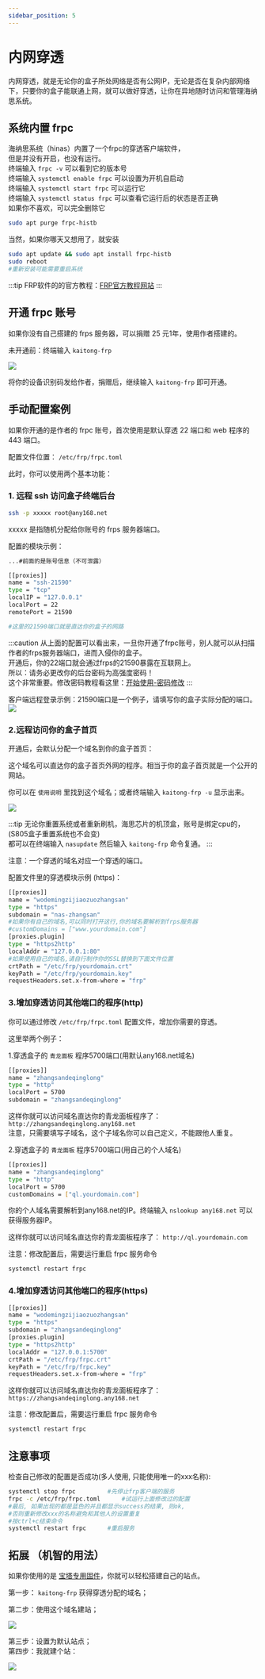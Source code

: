 ```yaml
---
sidebar_position: 5
---
```


# 内网穿透

内网穿透，就是无论你的盒子所处网络是否有公网IP，无论是否在复杂内部网络下，只要你的盒子能联通上网，就可以做好穿透，让你在异地随时访问和管理海纳思系统。

## 系统内置 frpc

海纳思系统（hinas）内置了一个frpc的穿透客户端软件，  
但是并没有开启，也没有运行。  
终端输入 ```frpc -v``` 可以看到它的版本号  
终端输入 ```systemctl enable frpc``` 可以设置为开机自启动  
终端输入 ```systemctl start frpc``` 可以运行它  
终端输入 ```systemctl status frpc``` 可以查看它运行后的状态是否正确  
如果你不喜欢，可以完全删除它  

```bash
sudo apt purge frpc-histb
```

当然，如果你哪天又想用了，就安装

```bash
sudo apt update && sudo apt install frpc-histb
sudo reboot
#重新安装可能需要重启系统
```

:::tip
FRP软件的的官方教程：[FRP官方教程网站](https://gofrp.org/zh-cn/docs/)
:::


## 开通 frpc 账号

如果你没有自己搭建的 frps 服务器，可以捐赠 25 元1年，使用作者搭建的。

未开通前：终端输入 `kaitong-frp`  

![](./img/frpc1.jpg)  

将你的设备识别码发给作者，捐赠后，继续输入 `kaitong-frp` 即可开通。


## 手动配置案例

如果你开通的是作者的 frpc 账号，首次使用是默认穿透 22 端口和 web 程序的 443 端口。

配置文件位置： `/etc/frp/frpc.toml`

此时，你可以使用两个基本功能：  

### 1. 远程 ssh 访问盒子终端后台 

```bash
ssh -p xxxxx root@any168.net
```

xxxxx 是指随机分配给你账号的 frps 服务器端口。

配置的模块示例：

```bash
...#前面的是账号信息（不可泄露）

[[proxies]]
name = "ssh-21590"
type = "tcp"
localIP = "127.0.0.1"
localPort = 22
remotePort = 21590

#这里的21590端口就是直达你的盒子的网路
```

:::caution
从上面的配置可以看出来，一旦你开通了frpc账号，别人就可以从扫描作者的frps服务器端口，进而入侵你的盒子。  
开通后，你的22端口就会通过frps的21590暴露在互联网上。  
所以：请务必更改你的后台密码为高强度密码！  
这个非常重要。修改密码教程看这里：[开始使用-密码修改](/docs/tutorial-extras/start#修改密码)
:::

客户端远程登录示例：21590端口是一个例子，请填写你的盒子实际分配的端口。  
![](./img/frpc2.png)

### 2.远程访问你的盒子首页

开通后，会默认分配一个域名到你的盒子首页：

这个域名可以直达你的盒子首页外网的程序。相当于你的盒子首页就是一个公开的网站。

你可以在 `使用说明` 里找到这个域名；或者终端输入 `kaitong-frp -u` 显示出来。

![](./img/frpc3.jpg)

:::tip
无论你重置系统或者重新刷机，海思芯片的机顶盒，账号是绑定cpu的，(S805盒子重置系统也不会变)  
都可以在终端输入 `nasupdate` 然后输入 `kaitong-frp` 命令复通。
:::

注意：一个穿透的域名对应一个穿透的端口。

配置文件里的穿透模块示例 (https)：  

```bash
[[proxies]]
name = "wodemingzijiaozuozhangsan"
type = "https"
subdomain = "nas-zhangsan"
#如果你有自己的域名,可以同时打开这行,你的域名要解析到frps服务器
#customDomains = ["www.yourdomain.com"]
[proxies.plugin]
type = "https2http"
localAddr = "127.0.0.1:80"
#如果使用自己的域名,请自行制作你的SSL替换到下面文件位置
crtPath = "/etc/frp/yourdomain.crt"
keyPath = "/etc/frp/yourdomain.key"
requestHeaders.set.x-from-where = "frp"
```


### 3.增加穿透访问其他端口的程序(http)

你可以通过修改 `/etc/frp/frpc.toml` 配置文件，增加你需要的穿透。

这里举两个例子：  

1.穿透盒子的 `青龙面板` 程序5700端口(用默认any168.net域名)  

```bash
[[proxies]]
name = "zhangsandeqinglong"
type = "http"
localPort = 5700
subdomain = "zhangsandeqinglong"
```

这样你就可以访问域名直达你的青龙面板程序了： `http://zhangsandeqinglong.any168.net`    
注意，只需要填写子域名，这个子域名你可以自己定义，不能跟他人重复。  


2.穿透盒子的 `青龙面板` 程序5700端口(用自己的个人域名)

```bash
[[proxies]]
name = "zhangsandeqinglong"
type = "http"
localPort = 5700
customDomains = ["ql.yourdomain.com"]
```


你的个人域名需要解析到any168.net的IP。终端输入 `nslookup any168.net` 可以获得服务器IP。    

这样你就可以访问域名直达你的青龙面板程序了： `http://ql.yourdomain.com` 

注意：修改配置后，需要运行重启 frpc 服务命令

```bash
systemctl restart frpc
```


### 4.增加穿透访问其他端口的程序(https)

```bash
[[proxies]]
name = "wodemingzijiaozuozhangsan"
type = "https"
subdomain = "zhangsandeqinglong"
[proxies.plugin]
type = "https2http"
localAddr = "127.0.0.1:5700"
crtPath = "/etc/frp/frpc.crt"
keyPath = "/etc/frp/frpc.key"
requestHeaders.set.x-from-where = "frp"
```

这样你就可以访问域名直达你的青龙面板程序了： `https://zhangsandeqinglong.any168.net` 

注意：修改配置后，需要运行重启 frpc 服务命令

```bash
systemctl restart frpc
```


## 注意事项

检查自己修改的配置是否成功(多人使用, 只能使用唯一的xxx名称):   
```bash
systemctl stop frpc			#先停止frp客户端的服务
frpc -c /etc/frp/frpc.toml		#试运行上面修改过的配置
#最后, 如果出现的都是蓝色的并且都显示success的结果, 则ok,
#否则重新修改xxx的名称避免和其他人的设置重复
#按ctrl+c结束命令
systemctl restart frpc		#重启服务
```

## 拓展 （机智的用法）

如果你使用的是 [宝塔专用固件](/baota.html)，你就可以轻松搭建自己的站点。   

第一步： `kaitong-frp` 获得穿透分配的域名；   

第二步：使用这个域名建站；  

![](./img/frpc4.jpg)  

第三步：设置为默认站点；  
第四步：我就建个站：  

![](./img/frpc5.jpg)





